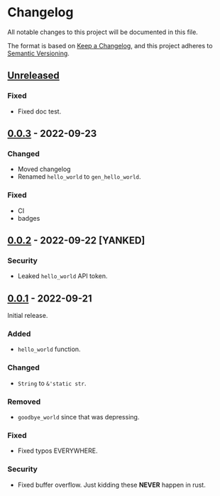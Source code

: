 # Changelog
All notable changes to this project will be documented in this file.

The format is based on [Keep a Changelog](https://keepachangelog.com/en/1.0.0/),
and this project adheres to [Semantic Versioning](https://semver.org/spec/v2.0.0.html).

## [Unreleased]

### Fixed

- Fixed doc test.

## [0.0.3] - 2022-09-23

### Changed
- Moved changelog
- Renamed `hello_world` to `gen_hello_world`.

### Fixed
- CI
- badges

## [0.0.2] - 2022-09-22 [YANKED]

### Security
- Leaked `hello_world` API token.

## [0.0.1] - 2022-09-21

Initial release.

### Added
- `hello_world` function.

### Changed
- `String` to `&'static str`.

### Removed
- `goodbye_world` since that was depressing.

### Fixed
- Fixed typos EVERYWHERE.

### Security
- Fixed buffer overflow. Just kidding these **NEVER** happen in rust.

[Unreleased]: https://github.com/raldone01/rust_nightly_crate_rs_template/compare/v0.0.3...HEAD
[0.0.3]: https://github.com/raldone01/rust_nightly_crate_rs_template/compare/v0.0.2...v0.0.3
[0.0.2]: https://github.com/raldone01/rust_nightly_crate_rs_template/compare/v0.0.1...v0.0.2
[0.0.1]: https://github.com/raldone01/rust_nightly_crate_rs_template/releases/tag/v0.0.1
